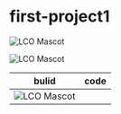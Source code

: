# first-project1


![LCO Mascot](https://www.code-inspector.com/project/25123/score/svg) 

![LCO Mascot](https://www.code-inspector.com/project/25123/status/svg)


|bulid | code |
|-----|------|
|![LCO Mascot](https://github.com/github/docs/actions/workflows/main.yml/badge.svg)|


